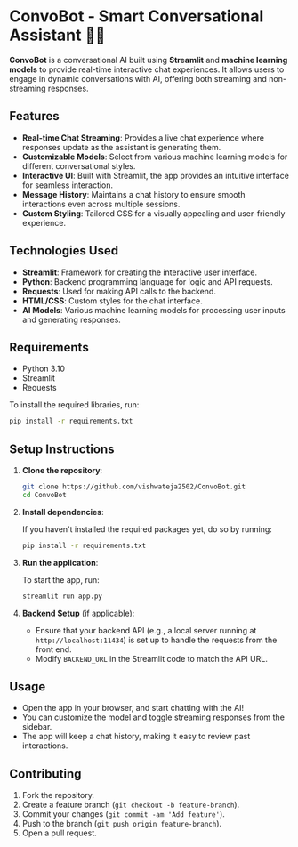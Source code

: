 
# ConvoBot - Smart Conversational Assistant 🤖💬

**ConvoBot** is a conversational AI built using **Streamlit** and **machine learning models** to provide real-time interactive chat experiences. It allows users to engage in dynamic conversations with AI, offering both streaming and non-streaming responses.

## Features

- **Real-time Chat Streaming**: Provides a live chat experience where responses update as the assistant is generating them.
- **Customizable Models**: Select from various machine learning models for different conversational styles.
- **Interactive UI**: Built with Streamlit, the app provides an intuitive interface for seamless interaction.
- **Message History**: Maintains a chat history to ensure smooth interactions even across multiple sessions.
- **Custom Styling**: Tailored CSS for a visually appealing and user-friendly experience.

## Technologies Used

- **Streamlit**: Framework for creating the interactive user interface.
- **Python**: Backend programming language for logic and API requests.
- **Requests**: Used for making API calls to the backend.
- **HTML/CSS**: Custom styles for the chat interface.
- **AI Models**: Various machine learning models for processing user inputs and generating responses.

## Requirements

- Python 3.10
- Streamlit
- Requests

To install the required libraries, run:

```bash
pip install -r requirements.txt
```

## Setup Instructions

1. **Clone the repository**:

    ```bash
    git clone https://github.com/vishwateja2502/ConvoBot.git
    cd ConvoBot
    ```

2. **Install dependencies**:

    If you haven't installed the required packages yet, do so by running:

    ```bash
    pip install -r requirements.txt
    ```

3. **Run the application**:

    To start the app, run:

    ```bash
    streamlit run app.py
    ```

4. **Backend Setup** (if applicable):
    - Ensure that your backend API (e.g., a local server running at `http://localhost:11434`) is set up to handle the requests from the front end.
    - Modify `BACKEND_URL` in the Streamlit code to match the API URL.

## Usage

- Open the app in your browser, and start chatting with the AI!
- You can customize the model and toggle streaming responses from the sidebar.
- The app will keep a chat history, making it easy to review past interactions.

## Contributing

1. Fork the repository.
2. Create a feature branch (`git checkout -b feature-branch`).
3. Commit your changes (`git commit -am 'Add feature'`).
4. Push to the branch (`git push origin feature-branch`).
5. Open a pull request.
